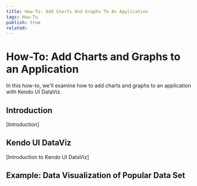 ```yaml
---
title: How-To: Add Charts And Graphs To An Application
tags: How-To
publish: true
related:
---
```


# How-To: Add Charts and Graphs to an Application

In this how-to, we'll examine how to add charts and graphs to an application with Kendo UI DataViz.

## Introduction

[Introduction]

## Kendo UI DataViz

[Introduction to Kendo UI DataViz]

## Example: Data Visualization of Popular Data Set